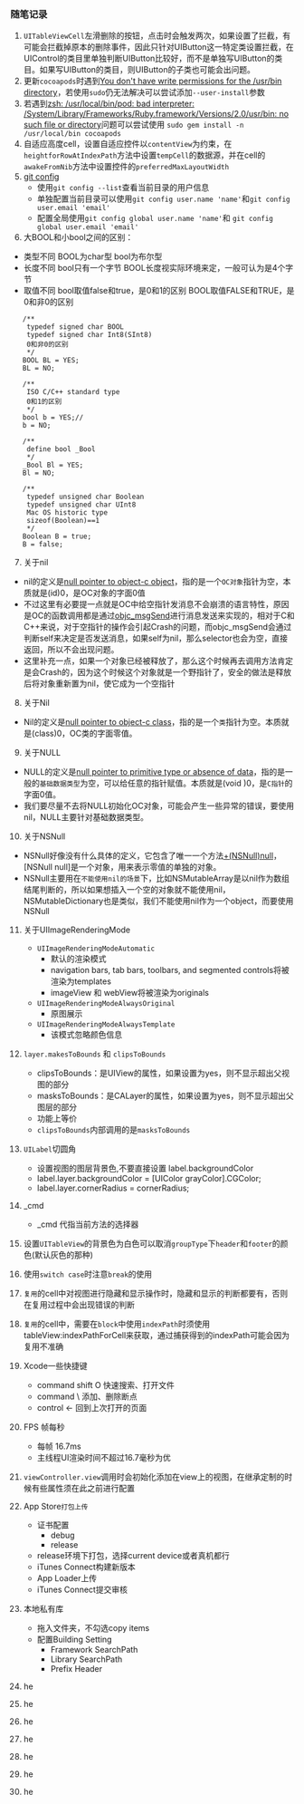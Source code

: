 ### 随笔记录

1. `UITableViewCell`左滑删除的按钮，点击时会触发两次，如果设置了拦截，有可能会拦截掉原本的删除事件，因此只针对UIButton这一特定类设置拦截，在UIControl的类目里单独判断UIButton比较好，而不是单独写UIButton的类目。如果写UIButton的类目，则UIButton的子类也可能会出问题。
2. 更新`cocoapods`时遇到[You don't have write permissions for the /usr/bin directory]()，若使用`sudo`仍无法解决可以尝试添加`--user-install`参数
3. 若遇到[zsh: /usr/local/bin/pod: bad interpreter: /System/Library/Frameworks/Ruby.framework/Versions/2.0/usr/bin: no such file or directory]()问题可以尝试使用
`sudo gem install -n /usr/local/bin cocoapods`
4. 自适应高度cell，设置自适应控件以`contentView`为约束，在`heightforRowAtIndexPath`方法中设置`tempCell`的数据源，并在cell的`awakeFromNib`方法中设置控件的`preferredMaxLayoutWidth`
5.	[git config]()
	* 使用`git config --list`查看当前目录的用户信息
	* 单独配置当前目录可以使用`git config user.name 'name'`和`git config user.email 'email'`
	* 配置全局使用`git config global user.name 'name'`和 `git config global user.email 'email'`
6. 大BOOL和小bool之间的区别： 

 * 类型不同 
BOOL为char型 
bool为布尔型 
 * 长度不同 
bool只有一个字节 
BOOL长度视实际环境来定，一般可认为是4个字节 
 * 取值不同 
bool取值false和true，是0和1的区别 
BOOL取值FALSE和TRUE，是0和非0的区别 

 ```
    /**
     typedef signed char BOOL
     typedef signed char Int8(SInt8)
     0和非0的区别
     */
    BOOL BL = YES;
    BL = NO;
    
    /**
     ISO C/C++ standard type
     0和1的区别
     */
    bool b = YES;//
    b = NO;
    
    /**
     define bool _Bool
     */
    _Bool Bl = YES;
    Bl = NO;
    
    /**
     typedef unsigned char Boolean
     typedef unsigned char UInt8
     Mac OS historic type
     sizeof(Boolean)==1
     */
    Boolean B = true;
    B = false;
```
7. 关于nil
 * nil的定义是[null pointer to object-c object]()，指的是一个`OC对象`指针为空，本质就是(id)0，是OC对象的字面0值
 * 不过这里有必要提一点就是OC中给空指针发消息不会崩溃的语言特性，原因是OC的函数调用都是通过[objc_msgSend]()进行消息发送来实现的，相对于C和C++来说，对于空指针的操作会引起Crash的问题，而objc_msgSend会通过判断self来决定是否发送消息，如果self为nil，那么selector也会为空，直接返回，所以不会出现问题。
 * 这里补充一点，如果一个对象已经被释放了，那么这个时候再去调用方法肯定是会Crash的，因为这个时候这个对象就是一个野指针了，安全的做法是释放后将对象重新置为nil，使它成为一个空指针
8. 关于Nil
 * Nil的定义是[null pointer to object-c class]()，指的是一个`类`指针为空。本质就是(class)0，OC类的字面零值。
9. 关于NULL
 * NULL的定义是[null pointer to primitive type or absence of data]()，指的是一般的`基础数据类型`为空，可以给任意的指针赋值。本质就是(void )0，是`C指针`的字面0值。
 * 我们要尽量不去将NULL初始化OC对象，可能会产生一些异常的错误，要使用nil，NULL主要针对基础数据类型。
10. 关于NSNull
 * NSNull好像没有什么具体的定义，它包含了唯一一个方法[+(NSNull)null]()，[NSNull null]是一个对象，用来表示零值的单独的对象。
 * NSNull主要用在`不能使用nil的场景`下，比如NSMutableArray是以nil作为数组结尾判断的，所以如果想插入一个空的对象就不能使用nil，NSMutableDictionary也是类似，我们不能使用nil作为一个object，而要使用NSNull
11. 关于UIImageRenderingMode
    * `UIImageRenderingModeAutomatic`
    	* 默认的渲染模式
    	* navigation bars, tab bars, toolbars, and segmented controls将被渲染为templates
    	* imageView 和 webView将被渲染为originals
    * `UIImageRenderingModeAlwaysOriginal`
    	* 原图展示
    * `UIImageRenderingModeAlwaysTemplate`
    	* 该模式忽略颜色信息

12. `layer.makesToBounds` 和 `clipsToBounds`
	* clipsToBounds：是UIView的属性，如果设置为yes，则不显示超出父视图的部分
	* masksToBounds：是CALayer的属性，如果设置为yes，则不显示超出父图层的部分
	* 功能上等价
	* `clipsToBounds`内部调用的是`masksToBounds`
13. `UILabel`切圆角
	* 设置视图的图层背景色,不要直接设置 label.backgroundColor
	* label.layer.backgroundColor = [UIColor grayColor].CGColor;
	* label.layer.cornerRadius = cornerRadius;
14. _cmd
	* _cmd 代指当前方法的选择器
15. 设置`UITableView`的背景色为白色可以取消`groupType`下`header`和`footer`的颜色(默认灰色的那种)
16. 使用`switch case`时注意`break`的使用
17. `复用`的cell中对视图进行隐藏和显示操作时，隐藏和显示的判断都要有，否则在复用过程中会出现错误的判断
18. `复用`的cell中，需要在`block`中使用`indexPath`时须使用tableView:indexPathForCell来获取，通过捕获得到的indexPath可能会因为复用不准确
19. Xcode一些快捷键
	* command shift O 快速搜索、打开文件
	* command \ 添加、删除断点
	* control ← 回到上次打开的页面
20. FPS 帧每秒
	* 每帧 16.7ms
	* 主线程UI渲染时间不超过16.7毫秒为优
21. `viewController.view`调用时会初始化添加在view上的视图，在继承定制的时候有些属性须在此之前进行配置
22. App Store`打包上传`
	* 证书配置
		* debug
		* release
	* release环境下打包，选择current device或者真机都行
	* iTunes Connect构建新版本
	* App Loader上传
	* iTunes Connect提交审核
23. 本地私有库
	* 拖入文件夹，不勾选copy items
	* 配置Building Setting
		* Framework SearchPath
		* Library SearchPath
		* Prefix Header
24. he
25. he
26. he
27. he
28. he
29. he
30. he